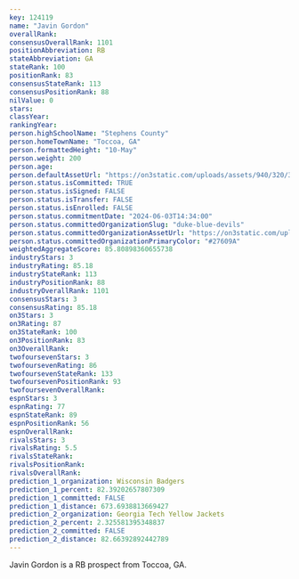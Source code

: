 ```yaml
---
key: 124119
name: "Javin Gordon"
overallRank: 
consensusOverallRank: 1101
positionAbbreviation: RB
stateAbbreviation: GA
stateRank: 100
positionRank: 83
consensusStateRank: 113
consensusPositionRank: 88
nilValue: 0
stars: 
classYear: 
rankingYear: 
person.highSchoolName: "Stephens County"
person.homeTownName: "Toccoa, GA"
person.formattedHeight: "10-May"
person.weight: 200
person.age: 
person.defaultAssetUrl: "https://on3static.com/uploads/assets/940/320/320940.png"
person.status.isCommitted: TRUE
person.status.isSigned: FALSE
person.status.isTransfer: FALSE
person.status.isEnrolled: FALSE
person.status.commitmentDate: "2024-06-03T14:34:00"
person.status.committedOrganizationSlug: "duke-blue-devils"
person.status.committedOrganizationAssetUrl: "https://on3static.com/uploads/assets/912/149/149912.svg"
person.status.committedOrganizationPrimaryColor: "#27609A"
weightedAggregateScore: 85.80898360655738
industryStars: 3
industryRating: 85.18
industryStateRank: 113
industryPositionRank: 88
industryOverallRank: 1101
consensusStars: 3
consensusRating: 85.18
on3Stars: 3
on3Rating: 87
on3StateRank: 100
on3PositionRank: 83
on3OverallRank: 
twofoursevenStars: 3
twofoursevenRating: 86
twofoursevenStateRank: 133
twofoursevenPositionRank: 93
twofoursevenOverallRank: 
espnStars: 3
espnRating: 77
espnStateRank: 89
espnPositionRank: 56
espnOverallRank: 
rivalsStars: 3
rivalsRating: 5.5
rivalsStateRank: 
rivalsPositionRank: 
rivalsOverallRank: 
prediction_1_organization: Wisconsin Badgers
prediction_1_percent: 82.39202657807309
prediction_1_committed: FALSE
prediction_1_distance: 673.6938813669427
prediction_2_organization: Georgia Tech Yellow Jackets
prediction_2_percent: 2.325581395348837
prediction_2_committed: FALSE
prediction_2_distance: 82.66392892442789
---
```

Javin Gordon is a RB prospect from Toccoa, GA.